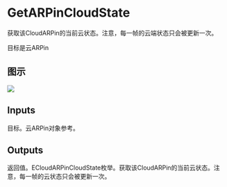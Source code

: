 # GetARPinCloudState

获取该CloudARPin的当前云状态。注意，每一帧的云端状态只会被更新一次。

目标是云ARPin

## 图示

![]($-20221218-19151655.png)

## Inputs

目标。云ARPin对象参考。  

## Outputs

返回值。ECloudARPinCloudState枚举。获取该CloudARPin的当前云状态。注意，每一帧的云状态只会被更新一次。
